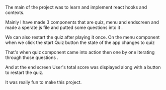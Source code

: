The main of the project was to learn and implement react hooks and contexts. 

Mainly I have made 3 components that are quiz, menu and endscreen and made a sperate js file and putted some
questions into it .

We can also restart the quiz after playing it once.
On the menu component when we click the start Quiz button the state of the app changes to quiz

That's when quiz component came into action then one by one Iterating through those questions .

And at the end screen User's total score was displayed along with a button to restart the quiz.

It was really fun to make this project.
